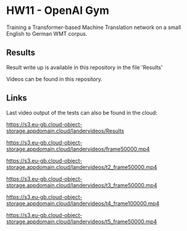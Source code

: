 # HW11 - OpenAI Gym

Training a Transformer-based Machine Translation network on a small English to German WMT corpus.

## Results

Result write up is available in this repository in the file 'Results'

Videos can be found in this repository.

## Links

Last video output of the tests can also be found in the cloud:

https://s3.eu-gb.cloud-object-storage.appdomain.cloud/landervideos/Results

https://s3.eu-gb.cloud-object-storage.appdomain.cloud/landervideos/frame50000.mp4

https://s3.eu-gb.cloud-object-storage.appdomain.cloud/landervideos/t2_frame50000.mp4

https://s3.eu-gb.cloud-object-storage.appdomain.cloud/landervideos/t3_frame50000.mp4

https://s3.eu-gb.cloud-object-storage.appdomain.cloud/landervideos/t4_frame100000.mp4

https://s3.eu-gb.cloud-object-storage.appdomain.cloud/landervideos/t5_frame50000.mp4
